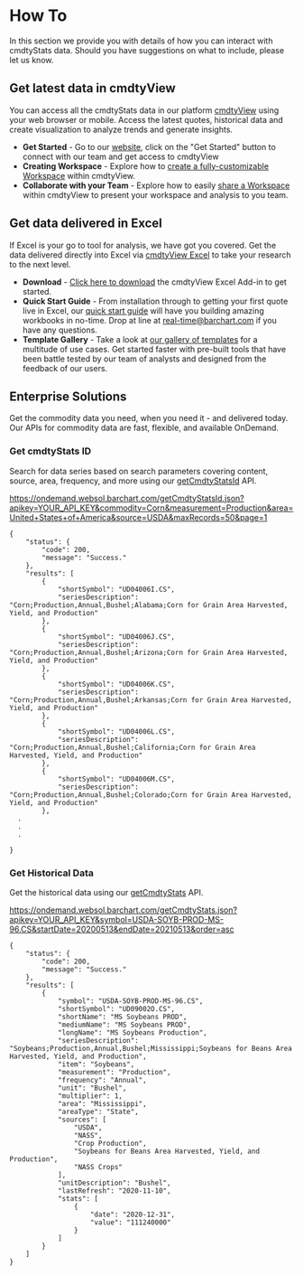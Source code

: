 # How To
In this section we provide you with details of how you can interact with cmdtyStats data.  Should you have suggestions on what to include, please let us know.

## Get latest data in cmdtyView

You can access all the cmdtyStats data in our platform [cmdtyView](https://www.barchart.com/cmdty/trading/cmdtyview) using your web browser or mobile. Access the latest quotes, historical data and create visualization to analyze trends and generate insights. 

* **Get Started** - Go to our [website](https://www.barchart.com/cmdty/trading/cmdtyview), click on the "Get Started" button to connect with our team and get access to cmdtyView
* **Creating Workspace** - Explore how to [create a fully-customizable Workspace](https://www.barchart.com/cmdty/video/cmdtyview-creating-workspace) within cmdtyView.
* **Collaborate with your Team** - Explore how to easily [share a Workspace](https://www.barchart.com/cmdty/video/cmdtyview-sharing-workspace) within cmdtyView to present your workspace and analysis to you team.

## Get data delivered in Excel

If Excel is your go to tool for analysis, we have got you covered. Get the data delivered directly into Excel via [cmdtyView Excel](https://www.barchart.com/cmdty/trading/cmdtyview-excel) to take your research to the next level.

* **Download** - [Click here to download](https://install.barchart.com/cmdty-excel/setup.exe) the cmdtyView Excel Add-in to get started.
* **Quick Start Guide** - From installation through to getting your first quote live in Excel, our [quick start guide](https://barchartsolutions.atlassian.net/wiki/spaces/CUG/pages/391053370/Getting+Started) will have you building amazing workbooks in no-time. Drop at line at real-time@barchart.com if you have any questions.
* **Template Gallery** - Take a look at [our gallery of templates](https://barchartsolutions.atlassian.net/wiki/spaces/CUG/pages/393740347/Excel+Templates) for a multitude of use cases. Get started faster with pre-built tools that have been battle tested by our team of analysts and designed from the feedback of our users.


## Enterprise Solutions

Get the commodity data you need, when you need it - and delivered today. Our APIs for commodity data are fast, flexible, and available OnDemand.

### Get cmdtyStats ID
Search for data series based on search parameters covering content, source, area, frequency, and more using our [getCmdtyStatsId](https://www.barchart.com/ondemand/api/getCmdtyStatsId) API.

https://ondemand.websol.barchart.com/getCmdtyStatsId.json?apikey=YOUR_API_KEY&commodity=Corn&measurement=Production&area=United+States+of+America&source=USDA&maxRecords=50&page=1

```
{
    "status": {
        "code": 200,
        "message": "Success."
    },
    "results": [
        {
            "shortSymbol": "UD04006I.CS",
            "seriesDescription": "Corn;Production,Annual,Bushel;Alabama;Corn for Grain Area Harvested, Yield, and Production"
        },
        {
            "shortSymbol": "UD04006J.CS",
            "seriesDescription": "Corn;Production,Annual,Bushel;Arizona;Corn for Grain Area Harvested, Yield, and Production"
        },
        {
            "shortSymbol": "UD04006K.CS",
            "seriesDescription": "Corn;Production,Annual,Bushel;Arkansas;Corn for Grain Area Harvested, Yield, and Production"
        },
        {
            "shortSymbol": "UD04006L.CS",
            "seriesDescription": "Corn;Production,Annual,Bushel;California;Corn for Grain Area Harvested, Yield, and Production"
        },
        {
            "shortSymbol": "UD04006M.CS",
            "seriesDescription": "Corn;Production,Annual,Bushel;Colorado;Corn for Grain Area Harvested, Yield, and Production"
        },
  .
  .
  .
 
}
```

### Get Historical Data
Get the historical data using our [getCmdtyStats](https://www.barchart.com/ondemand/api/getCmdtyStats) API.

https://ondemand.websol.barchart.com/getCmdtyStats.json?apikey=YOUR_API_KEY&symbol=USDA-SOYB-PROD-MS-96.CS&startDate=20200513&endDate=20210513&order=asc

```
{
    "status": {
        "code": 200,
        "message": "Success."
    },
    "results": [
        {
            "symbol": "USDA-SOYB-PROD-MS-96.CS",
            "shortSymbol": "UD09002O.CS",
            "shortName": "MS Soybeans PROD",
            "mediumName": "MS Soybeans PROD",
            "longName": "MS Soybeans Production",
            "seriesDescription": "Soybeans;Production,Annual,Bushel;Mississippi;Soybeans for Beans Area Harvested, Yield, and Production",
            "item": "Soybeans",
            "measurement": "Production",
            "frequency": "Annual",
            "unit": "Bushel",
            "multiplier": 1,
            "area": "Mississippi",
            "areaType": "State",
            "sources": [
                "USDA",
                "NASS",
                "Crop Production",
                "Soybeans for Beans Area Harvested, Yield, and Production",
                "NASS Crops"
            ],
            "unitDescription": "Bushel",
            "lastRefresh": "2020-11-10",
            "stats": [
                {
                    "date": "2020-12-31",
                    "value": "111240000"
                }
            ]
        }
    ]
}

```
